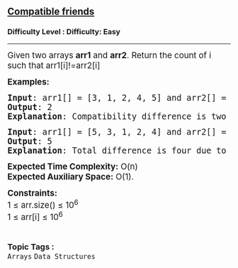 <h2><a href="https://www.geeksforgeeks.org/problems/compatible-friends3459/1">Compatible friends</a></h2><h3>Difficulty Level : Difficulty: Easy</h3><hr><div class="problems_problem_content__Xm_eO"><p><span style="font-size: 14pt;">Given two arrays <strong>arr1</strong> and <strong>arr2</strong>. Return the count of i such that arr1[i]!=arr2[i]&nbsp;</span></p>
<p><span style="font-size: 14pt;"><strong>Examples:</strong></span></p>
<pre><span style="font-size: 14pt;"><strong>Input</strong>: arr1[] = [3, 1, 2, 4, 5] and arr2[] = [3, 2, 4, 1, 5]
<strong>Output</strong>: 2
<strong>Explanation</strong>: Compatibility difference is two because first ranks movie 1 before 2 and 4 but other ranks it after.&nbsp;</span></pre>
<pre><span style="font-size: 14pt;"><strong>Input</strong>: arr1[] = [5, 3, 1, 2, 4] and arr2[] = [3, 1, 2, 4, 5]
<strong>Output</strong>: 5
<strong>Explanation</strong>: Total difference is four due to mis-match in position of 5.
</span></pre>
<p><span style="font-size: 14pt;"><strong>Expected Time Complexity:</strong> O(n)<br><strong>Expected Auxiliary Space:</strong> O(1).</span></p>
<p><span style="font-size: 14pt;"><strong>Constraints:</strong><br>1 ≤ arr.size() ≤ 10<sup>6<br></sup>1 ≤ arr[i] ≤ 10<sup>6</sup><sup><br></sup></span></p></div><br><p><span style=font-size:18px><strong>Topic Tags : </strong><br><code>Arrays</code>&nbsp;<code>Data Structures</code>&nbsp;